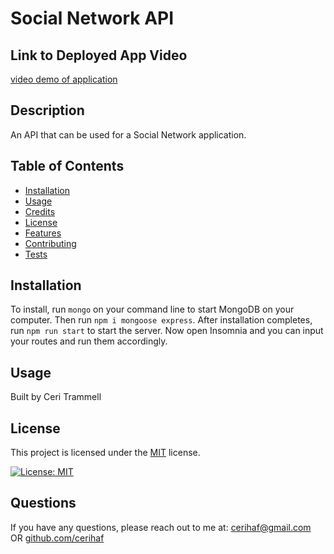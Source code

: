 # Social Network API

## Link to Deployed App Video

[video demo of application](https://drive.google.com/file/d/1C2PSy1JK0rb24eW_RqK5TLvfcBkG_A23/view?usp=sharing)

## Description

An API that can be used for a Social Network application.

## Table of Contents

- [Installation](#installation)
- [Usage](#usage)
- [Credits](#credits)
- [License](#license)
- [Features](#features)
- [Contributing](#contributing)
- [Tests](#tests)

## Installation

To install, run `mongo` on your command line to start MongoDB on your computer. Then run `npm i mongoose express`. After installation completes, run `npm run start` to start the server. Now open Insomnia and you can input your routes and run them accordingly.

## Usage

Built by Ceri Trammell

## License

This project is licensed under the [MIT](https://opensource.org/licenses/MIT) license.

[![License: MIT](https://img.shields.io/badge/License-MIT-yellow.svg)](https://opensource.org/licenses/MIT)

## Questions

If you have any questions, please reach out to me at: [cerihaf@gmail.com](mailto:cerihaf@gmail.com) OR [github.com/cerihaf](https://github.com/cerihaf)
